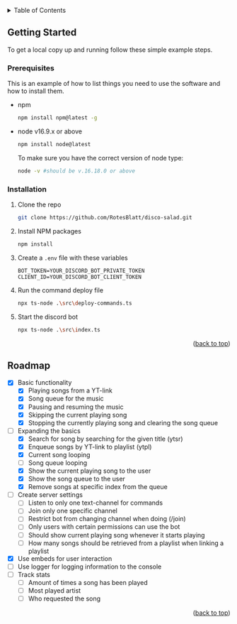 <a name="readme-top"></a>

<!-- TABLE OF CONTENTS -->
<details>
  <summary>Table of Contents</summary>
  <ol>
    <li>
      <a href="#getting-started">Getting Started</a>
      <ul>
        <li><a href="#prerequisites">Prerequisites</a></li>
        <li><a href="#installation">Installation</a></li>
      </ul>
    </li>
    <li><a href="#roadmap">Roadmap</a></li>
  </ol>
</details>

<!-- GETTING STARTED -->
## Getting Started

To get a local copy up and running follow these simple example steps.

### Prerequisites

This is an example of how to list things you need to use the software and how to install them.
* npm
  ```sh
  npm install npm@latest -g
  ```
* node v16.9.x or above
    ```sh
    npm install node@latest
    ```
    To make sure you have the correct version of node type:
    ```sh
    node -v #should be v.16.18.0 or above
    ```

### Installation

1. Clone the repo
    ```sh
    git clone https://github.com/RotesBlatt/disco-salad.git
    ```
2. Install NPM packages
    ```sh
    npm install
    ```
3. Create a `.env` file with these variables
    ```env
    BOT_TOKEN=YOUR_DISCORD_BOT_PRIVATE_TOKEN
    CLIENT_ID=YOUR_DISCORD_BOT_CLIENT_TOKEN
    ```
4. Run the command deploy file
    ```sh
    npx ts-node .\src\deploy-commands.ts
    ```
5. Start the discord bot
    ```sh
    npx ts-node .\src\index.ts
    ```
<p align="right">(<a href="#readme-top">back to top</a>)</p>


<!-- Roadmap -->
## Roadmap
- [x] Basic functionality
    - [x] Playing songs from a YT-link
    - [x] Song queue for the music 
    - [x] Pausing and resuming the music
    - [x] Skipping the current playing song
    - [x] Stopping the currently playing song and clearing the song queue
- [ ] Expanding the basics
    - [x] Search for song by searching for the given title (ytsr)
    - [x] Enqueue songs by YT-link to playlist (ytpl)
    - [x] Current song looping
    - [ ] Song queue looping
    - [x] Show the current playing song to the user
    - [x] Show the song queue to the user
    - [x] Remove songs at specific index from the queue
- [ ] Create server settings
  - [ ] Listen to only one text-channel for commands
  - [ ] Join only one specific channel
  - [ ] Restrict bot from changing channel when doing (/join)
  - [ ] Only users with certain permissions can use the bot
  - [ ] Should show current playing song whenever it starts playing
  - [ ] How many songs should be retrieved from a playlist when linking a playlist
- [x] Use embeds for user interaction
- [ ] Use logger for logging information to the console
- [ ] Track stats
    - [ ] Amount of times a song has been played
    - [ ] Most played artist
    - [ ] Who requested the song
<p align="right">(<a href="#readme-top">back to top</a>)</p>
